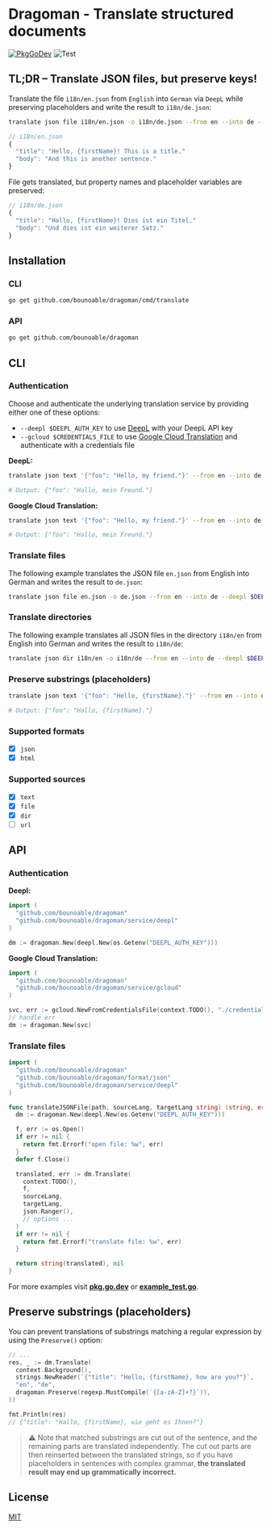 # Dragoman - Translate structured documents

[![PkgGoDev](https://pkg.go.dev/badge/github.com/bounoable/dragoman)](https://pkg.go.dev/github.com/bounoable/dragoman) ![Test](https://github.com/bounoable/dragoman/workflows/Test/badge.svg)

## TL;DR – Translate JSON files, but preserve keys!

Translate the file `i18n/en.json` from `English` into `German` via `DeepL` while preserving placeholders and write the result to `i18n/de.json`:

```sh
translate json file i18n/en.json -o i18n/de.json --from en --into de --preserve '{[a-zA-Z]+?}' --deepl $DEEPL_AUTH_KEY
```

```js
// i18n/en.json
{
  "title": "Hello, {firstName}! This is a title."
  "body": "And this is another sentence."
}
```

File gets translated, but property names and placeholder variables are preserved:

```js
// i18n/de.json
{
  "title": "Hallo, {firstName}! Dies ist ein Titel."
  "body": "Und dies ist ein weiterer Satz."
}
```

## Installation

### CLI

```sh
go get github.com/bounoable/dragoman/cmd/translate
```

### API

```sh
go get github.com/bounoable/dragoman
```

## CLI

### Authentication

Choose and authenticate the underlying translation service by providing either one of these options:

- `--deepl $DEEPL_AUTH_KEY` to use [DeepL](https://deepl.com) with your DeepL API key
- `--gcloud $CREDENTIALS_FILE` to use [Google Cloud Translation](https://cloud.google.com/translate) and authenticate with a credentials file

**DeepL:**
```sh
translate json text '{"foo": "Hello, my friend."}' --from en --into de --deepl $DEEPL_AUTH_KEY

# Output: {"foo": "Hallo, mein Freund."}
```

**Google Cloud Translation:**
```sh
translate json text '{"foo": "Hello, my friend."}' --from en --into de --gcloud ./credentials.json

# Output: {"foo": "Hallo, mein Freund."}
```

### Translate files

The following example translates the JSON file `en.json` from English into German and writes the result to `de.json`:

```sh
translate json file en.json -o de.json --from en --into de --deepl $DEEPL_AUTH_KEY
```

### Translate directories

The following example translates all JSON files in the directory `i18n/en` from English into German and writes the result to `i18n/de`:

```sh
translate json dir i18n/en -o i18n/de --from en --into de --deepl $DEEPL_AUTH_KEY
```

### Preserve substrings (placeholders)

```sh
translate json text '{"foo": "Hello, {firstName}."}' --from en --into de --preserve '{[a-zA-Z]+?}' --deepl $DEEPL_AUTH_KEY

# Output: {"foo": "Hallo, {firstName}."}
```

### Supported formats

- [x] `json`
- [x] `html`

### Supported sources

- [x] `text`
- [x] `file`
- [x] `dir`
- [ ] `url`

## API

### Authentication

**Deepl:**
```go
import (
  "github.com/bounoable/dragoman"
  "github.com/bounoable/dragoman/service/deepl"
)

dm := dragoman.New(deepl.New(os.Getenv("DEEPL_AUTH_KEY")))
```

**Google Cloud Translation:**
```go
import (
  "github.com/bounoable/dragoman"
  "github.com/bounoable/dragoman/service/gcloud"
)

svc, err := gcloud.NewFromCredentialsFile(context.TODO(), "./credentials.json")
// handle err
dm := dragoman.New(svc)
```

### Translate files

```go
import (
  "github.com/bounoable/dragoman"
  "github.com/bounoable/dragoman/format/json"
  "github.com/bounoable/dragoman/service/deepl"
)

func translateJSONFile(path, sourceLang, targetLang string) (string, error) {
  dm := dragoman.New(deepl.New(os.Getenv("DEEPL_AUTH_KEY")))

  f, err := os.Open()
  if err != nil {
    return fmt.Errorf("open file: %w", err)
  }
  defer f.Close()

  translated, err := dm.Translate(
    context.TODO(),
    f,
    sourceLang,
    targetLang,
    json.Ranger(),
    // options ...
  )
  if err != nil {
    return fmt.Errorf("translate file: %w", err)
  }

  return string(translated), nil
}
```

For more examples visit [**pkg.go.dev**](https://pkg.go.dev/github.com/bounoable/dragoman) or [**example_test.go**](./example_test.go).

## Preserve substrings (placeholders)

You can prevent translations of substrings matching a regular expression by using the `Preserve()` option:

```go
// ...
res, _ := dm.Translate(
  context.Background(),
  strings.NewReader(`{"title": "Hello, {firstName}, how are you?"}`,
  "en", "de",
  dragoman.Preserve(regexp.MustCompile(`{[a-zA-Z]+?}`)),
))

fmt.Println(res)
// {"title": "Hallo, {firstName}, wie geht es Ihnen?"}
```

> :warning: Note that matched substrings are cut out of the sentence, and the remaining parts are translated independently. The cut out parts are then reinserted between the translated strings, so if you have placeholders in sentences with complex grammar, **the translated result may end up grammatically incorrect.**

## License

[MIT](./LICENSE)
